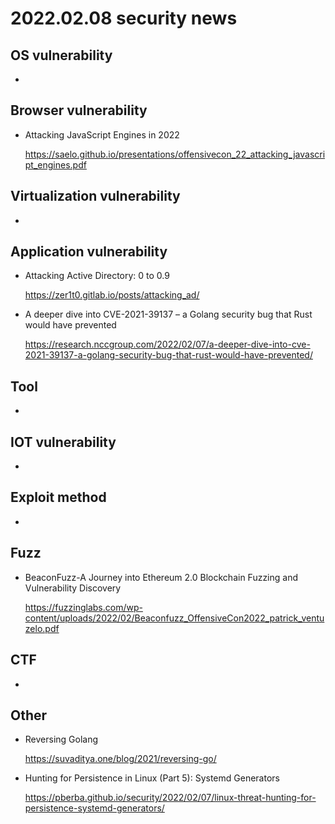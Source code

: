 # 2022.02.08 security news

## OS vulnerability 

* 

## Browser vulnerability

* Attacking JavaScript Engines in 2022

  https://saelo.github.io/presentations/offensivecon_22_attacking_javascript_engines.pdf

## Virtualization vulnerability

* 

## Application vulnerability 

* Attacking Active Directory: 0 to 0.9

  https://zer1t0.gitlab.io/posts/attacking_ad/

* A deeper dive into CVE-2021-39137 – a Golang security bug that Rust would have prevented

  https://research.nccgroup.com/2022/02/07/a-deeper-dive-into-cve-2021-39137-a-golang-security-bug-that-rust-would-have-prevented/

## Tool

* 

## IOT vulnerability 

* 

## Exploit method

* 

## Fuzz

* BeaconFuzz-A Journey into Ethereum 2.0 Blockchain Fuzzing and Vulnerability Discovery

  https://fuzzinglabs.com/wp-content/uploads/2022/02/Beaconfuzz_OffensiveCon2022_patrick_ventuzelo.pdf

## CTF

* 

## Other

* Reversing Golang

  https://suvaditya.one/blog/2021/reversing-go/

* Hunting for Persistence in Linux (Part 5): Systemd Generators

  https://pberba.github.io/security/2022/02/07/linux-threat-hunting-for-persistence-systemd-generators/

